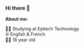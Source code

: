 ### Hi there 👋

__About me:__

👨‍🎓 Studying at Epitech Technology <br />
🌐 English & French <br />
👨‍💻 18 year old
